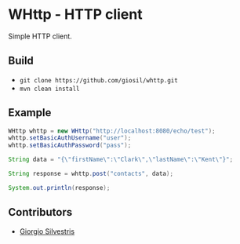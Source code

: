 # WHttp - HTTP client

Simple HTTP client.

## Build

- `git clone https://github.com/giosil/whttp.git`
- `mvn clean install`

## Example

```java
WHttp whttp = new WHttp("http://localhost:8080/echo/test");
whttp.setBasicAuthUsername("user");
whttp.setBasicAuthPassword("pass");

String data = "{\"firstName\":\"Clark\",\"lastName\":\"Kent\"}";

String response = whttp.post("contacts", data);

System.out.println(response);
```

## Contributors

* [Giorgio Silvestris](https://github.com/giosil)
